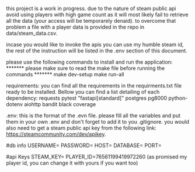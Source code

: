 this project is a work in progress.
due to the nature of steam public api avoid using players with high game count as it will most likely fail to retrieve all the data (your access will be temporarely denaid).
to overcome that problem a file with a player data is provided in the repo in data/steam_data.csv.

incase you would like to invoke the apis you can use my humble steam id, the rest of the instruction will be listed in the .env section of this document.

please use the following commands to install and run the application:
******* please make sure to read the make file before running the commands *******
make dev-setup
make run-all


requirements:
you can find all the requirements in the requirments.txt file ready to be installed. Bellow you can find a list detailing of each dependency:
requests 
pytest 
"fastapi[standard]"
postgres
pg8000
python-dotenv
aiohttp
bandit
black
coverage


.env:
this is the format of the .evn file. please fill all the variables and put them in your own .env and don't forget to add it to you .gitignore.
you would also need to get a steam public api key from the following link: https://steamcommunity.com/dev/apikey.

#db info
USERNAME=
PASSWORD=
HOST=
DATABASE=
PORT=

#api Keys
STEAM_KEY=
PLAYER_ID=76561199419972260 (as promised my player id, you can change it with yours if you want too)

